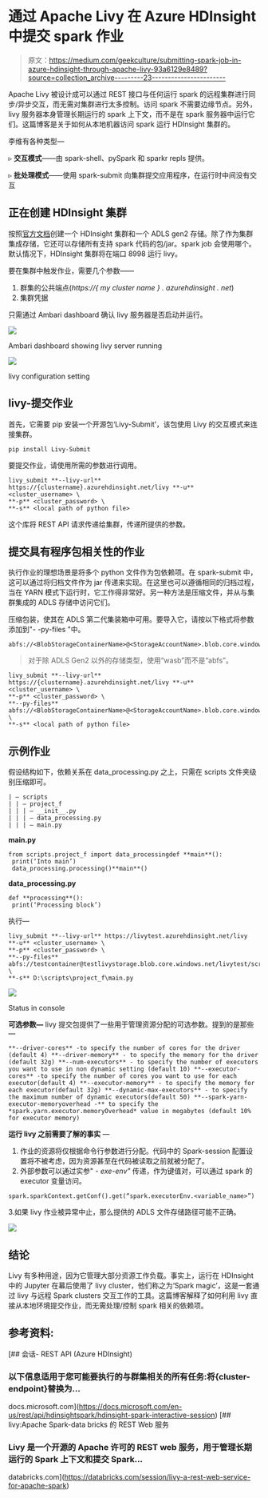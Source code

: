 # 通过 Apache Livy 在 Azure HDInsight 中提交 spark 作业

> 原文：<https://medium.com/geekculture/submitting-spark-job-in-azure-hdinsight-through-apache-livy-93a6129e8489?source=collection_archive---------23----------------------->

Apache Livy 被设计成可以通过 REST 接口与任何运行 spark 的远程集群进行同步/异步交互，而无需对集群进行太多控制。访问 spark 不需要边缘节点。另外，livy 服务器本身管理长期运行的 spark 上下文，而不是在 spark 服务器中运行它们。这篇博客是关于如何从本地机器访问 spark 运行 HDInsight 集群的。

李维有各种类型—

▹ **交互模式**——由 spark-shell、pySpark 和 sparkr repls 提供。

▹ **批处理模式**——使用 spark-submit 向集群提交应用程序，在运行时中间没有交互

## 正在创建 HDInsight 集群

按照[官方文档](https://docs.microsoft.com/en-us/azure/hdinsight/hdinsight-hadoop-use-data-lake-storage-gen2-portal)创建一个 HDInsight 集群和一个 ADLS gen2 存储。除了作为集群集成存储，它还可以存储所有支持 spark 代码的包/jar。spark job 会使用哪个。默认情况下，HDInsight 集群将在端口 8998 运行 livy。

要在集群中触发作业，需要几个参数——

1.  群集的公共端点(*https://{ my cluster name } . azurehdinsight . net*)
2.  集群凭据

只需通过 Ambari dashboard 确认 livy 服务器是否启动并运行。

![](img/b71d8e5e0cd0083a7822c22432e28d98.png)

Ambari dashboard showing livy server running

![](img/5dea3ad426615d429112a5397f48ed5b.png)

livy configuration setting

## livy-提交作业

首先，它需要 pip 安装一个开源包‘Livy-Submit’，该包使用 Livy 的交互模式来连接集群。

```
pip install Livy-Submit
```

要提交作业，请使用所需的参数进行调用。

```
livy_submit **--livy-url** https://{clustername}.azurehdinsight.net/livy **-u** <cluster_username> \
**-p** <cluster_password> \
**-s** <local path of python file>
```

这个库将 REST API 请求传递给集群，传递所提供的参数。

## 提交具有程序包相关性的作业

执行作业的理想场景是将多个 python 文件作为包依赖项。在 spark-submit 中，这可以通过将归档文件作为 jar 传递来实现。在这里也可以遵循相同的归档过程，当在 YARN 模式下运行时，它工作得非常好。另一种方法是压缩文件，并从与集群集成的 ADLS 存储中访问它们。

压缩包装，使其在 ADLS 第二代集装箱中可用。要导入它，请按以下格式将参数添加到"- -py-files "中。

```
abfs://<BlobStorageContainerName>@<StorageAccountName>.blob.core.windows.net/<filepath>/<file>.zip
```

> 对于除 ADLS Gen2 以外的存储类型，使用“wasb”而不是“abfs”。

```
livy_submit **--livy-url** https://{clustername}.azurehdinsight.net/livy **-u** <cluster_username> \
**-p** <cluster_password> \
**--py-files** abfs://<BlobStorageContainerName>@<StorageAccountName>.blob.core.windows.net/scripts.zip \
**-s** <local path of python file>
```

## 示例作业

假设结构如下，依赖关系在 data_processing.py 之上，只需在 scripts 文件夹级别压缩即可。

```
| — scripts
| | — project_f
| | | — __init__.py
| | | — data_processing.py
| | | — main.py
```

**main.py**

```
from scripts.project_f import data_processingdef **main**():
 print(‘Into main’)
 data_processing.processing()**main**()
```

**data_processing.py**

```
def **processing**():
 print(‘Processing block’)
```

执行—

```
livy_submit **--livy-url** https://livytest.azurehdinsight.net/livy **-u** <cluster_username> \
**-p** <cluster_password> \
**--py-files** abfs://testcontainer@testlivystorage.blob.core.windows.net/livytest/scripts.zip \
**-s** D:\scripts\project_f\main.py
```

![](img/5c011e48e8da70177eb44d65d6ddb6d0.png)

Status in console

**可选参数—** livy 提交包提供了一些用于管理资源分配的可选参数。提到的是那些—

```
**--driver-cores** -to specify the number of cores for the driver (default 4) **--driver-memory** - to specify the memory for the driver (default 32g) **--num-executors** - to specify the number of executors you want to use in non dynamic setting (default 10) **--executor-cores** -to specify the number of cores you want to use for each executor(default 4) **--executor-memory** - to specify the memory for each executor(default 32g) **--dynamic-max-executors** - to specify the maximum number of dynamic executors(default 50) **--spark-yarn-executor-memoryoverhead -** to specify the *spark.yarn.executor.memoryOverhead* value in megabytes (default 10% for executor memory)
```

**运行 livy 之前需要了解的事实** —

1.  作业的资源将仅根据命令行参数进行分配。代码中的 Spark-session 配置设置将不被考虑，因为资源甚至在代码被读取之前就被分配了。
2.  外部参数可以通过实参" *- exe-env"* 传递，作为键值对，可以通过 spark 的 executor 变量访问。

```
spark.sparkContext.getConf().get(“spark.executorEnv.<variable_name>”)
```

3.如果 livy 作业被异常中止，那么提供的 ADLS 文件存储路径可能不正确。

![](img/d0c18c3ea8676ecd621e57565b7504cc.png)

## 结论

Livy 有多种用途，因为它管理大部分资源工作负载。事实上，运行在 HDInsight 中的 Jupyter 在幕后使用了 livy cluster，他们称之为‘Spark magic’，这是一套通过 livy 与远程 Spark clusters 交互工作的工具。这篇博客解释了如何利用 livy 直接从本地环境提交作业，而无需处理/控制 spark 相关的依赖项。

## 参考资料:

 [## 会话- REST API (Azure HDInsight)

### 以下信息适用于您可能要执行的与群集相关的所有任务:将{cluster-endpoint}替换为…

docs.microsoft.com](https://docs.microsoft.com/en-us/rest/api/hdinsightspark/hdinsight-spark-interactive-session) [](https://databricks.com/session/livy-a-rest-web-service-for-apache-spark) [## livy:Apache Spark-data bricks 的 REST Web 服务

### Livy 是一个开源的 Apache 许可的 REST web 服务，用于管理长期运行的 Spark 上下文和提交 Spark…

databricks.com](https://databricks.com/session/livy-a-rest-web-service-for-apache-spark)